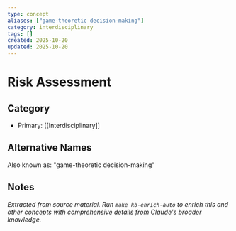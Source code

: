 ```yaml
---
type: concept
aliases: ["game-theoretic decision-making"]
category: interdisciplinary
tags: []
created: 2025-10-20
updated: 2025-10-20
---
```


# Risk Assessment

## Category

- Primary: [[Interdisciplinary]]

## Alternative Names

Also known as: "game-theoretic decision-making"

## Notes

*Extracted from source material. Run `make kb-enrich-auto` to enrich this and other concepts with comprehensive details from Claude's broader knowledge.*
